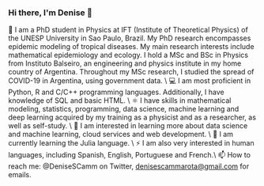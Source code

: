 ### Hi there, I'm Denise 👋

<!--
**denisecammarota/denisecammarota** is a ✨ _special_ ✨ repository because its `README.md` (this file) appears on your GitHub profile.

Here are some ideas to get you started:

- 🔭 I’m currently working on ...
- 🌱 I’m currently learning ...
- 👯 I’m looking to collaborate on ...
- 🤔 I’m looking for help with ...
- 💬 Ask me about ...
- 📫 How to reach me: ...
- 😄 Pronouns: ...
- ⚡ Fun fact: ...
-->

👧 I am a PhD student in Physics at IFT (Institute of Theoretical Physics) of the UNESP University in Sao Paulo, Brazil. My PhD research encompasses epidemic modeling of tropical diseases. My main research interests include mathematical epidemiology and ecology. I hold a MSc and BSc in Physics from Instituto Balseiro, an engineering and physics institute in my home country of Argentina. Throughout my MSc research, I studied the spread of COVID-19 in Argentina, using government data.  \\
💻 I am most proficient in Python, R and C/C++ programming languages. Additionally, I have knowledge of SQL and basic HTML. \\
⚛️ I have skills in mathematical modeling, statistics, programming, data science, machine learning and deep learning acquired by my training as a physicist and as a researcher, as well as self-study. \\
🔭 I am interested in learning more about data science and machine learning, cloud services and web development. \\
🌱 I am currently learning the Julia language. \\
⚡ I am also very interested in human languages, including Spanish, English, Portuguese and French.\\
📫 How to reach me: @DeniseSCamm on Twitter, denisescammarota@gmail.com for emails. 






